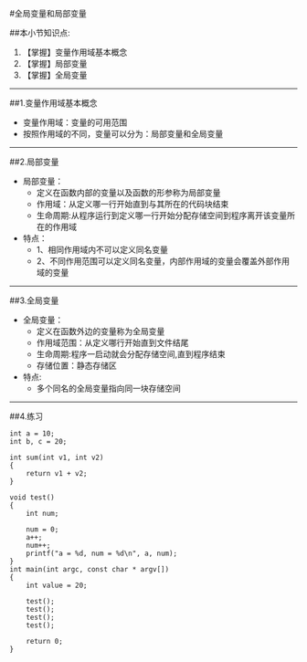 #全局变量和局部变量

##本小节知识点:
1. 【掌握】变量作用域基本概念
2. 【掌握】局部变量
3. 【掌握】全局变量

---

##1.变量作用域基本概念
- 变量作用域：变量的可用范围
- 按照作用域的不同，变量可以分为：局部变量和全局变量

---

##2.局部变量
- 局部变量：
    + 定义在函数内部的变量以及函数的形参称为局部变量
    + 作用域：从定义哪一行开始直到与其所在的代码块结束
    + 生命周期:从程序运行到定义哪一行开始分配存储空间到程序离开该变量所在的作用域
- 特点：
    + 1、相同作用域内不可以定义同名变量
    + 2、不同作用范围可以定义同名变量，内部作用域的变量会覆盖外部作用域的变量

---

##3.全局变量
- 全局变量：
    + 定义在函数外边的变量称为全局变量
    + 作用域范围：从定义哪行开始直到文件结尾
    + 生命周期:程序一启动就会分配存储空间,直到程序结束
    + 存储位置：静态存储区
- 特点:
    + 多个同名的全局变量指向同一块存储空间

---

##4.练习
```
int a = 10;
int b, c = 20;

int sum(int v1, int v2)
{
    return v1 + v2;
}

void test()
{
    int num;

    num = 0;
    a++;
    num++;
    printf("a = %d, num = %d\n", a, num);
}
int main(int argc, const char * argv[])
{
    int value = 20;

    test();
    test();
    test();
    test();

    return 0;
}

```
